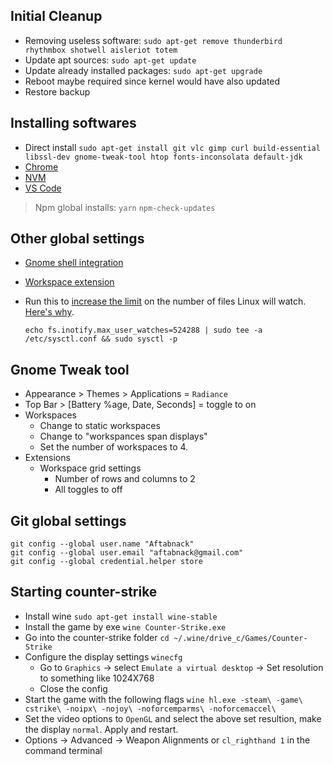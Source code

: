## Initial Cleanup

* Removing useless software: `sudo apt-get remove thunderbird rhythmbox shotwell aisleriot totem`
* Update apt sources: `sudo apt-get update`
* Update already installed packages: `sudo apt-get upgrade`
* Reboot maybe required since kernel would have also updated
* Restore backup

## Installing softwares

* Direct install `sudo apt-get install git vlc gimp curl build-essential libssl-dev gnome-tweak-tool htop fonts-inconsolata default-jdk`
* [Chrome](https://www.ubuntuupdates.org/ppa/google_chrome?dist=stable)
* [NVM](https://github.com/creationix/nvm#installation)
* [VS Code](https://github.com/Aftabnack/awesome-links/blob/master/WebDev/CodeEditor.md#visual-studio-code)

> Npm global installs: `yarn` `npm-check-updates`

## Other global settings

* [Gnome shell integration](https://wiki.gnome.org/Projects/GnomeShellIntegrationForChrome/Installation)
* [Workspace extension](https://extensions.gnome.org/extension/484/workspace-grid/)
* Run this to [increase the limit](http://stackoverflow.com/questions/16748737/grunt-watch-error-waiting-fatal-error-watch-enospc) on the number of files Linux will watch. [Here's why](https://github.com/coryhouse/react-slingshot/issues/6).

    ```
    echo fs.inotify.max_user_watches=524288 | sudo tee -a /etc/sysctl.conf && sudo sysctl -p
    ```

## Gnome Tweak tool

* Appearance > Themes > Applications = `Radiance`
* Top Bar > [Battery %age, Date, Seconds] = toggle to on
* Workspaces
  * Change to static workspaces
  * Change to "workspances span displays"
  * Set the number of workspaces to 4.
* Extensions
  * Workspace grid settings
    * Number of rows and columns to 2
    * All toggles to off


## Git global settings

```
git config --global user.name "Aftabnack"
git config --global user.email "aftabnack@gmail.com"
git config --global credential.helper store
```

## Starting counter-strike

* Install wine `sudo apt-get install wine-stable`
* Install the game by exe `wine Counter-Strike.exe`
* Go into the counter-strike folder `cd ~/.wine/drive_c/Games/Counter-Strike`
* Configure the display settings `winecfg`
  * Go to `Graphics` -> select `Emulate a virtual desktop` -> Set resolution to something like 1024X768
  * Close the config
* Start the game with the following flags `wine hl.exe -steam\ -game\ cstrike\ -noipx\ -nojoy\ -noforcemparms\ -noforcemaccel\`
* Set the video options to `OpenGL` and select the above set resultion, make the display `normal`. Apply and restart.
* Options -> Advanced -> Weapon Alignments or `cl_righthand 1` in the command terminal
